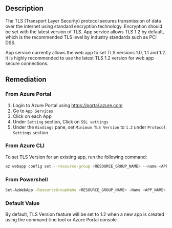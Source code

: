 ## Description

The TLS (Transport Layer Security) protocol secures transmission of data over the internet using standard encryption technology. Encryption should be set with the latest version of TLS. App service allows TLS 1.2 by default, which is the recommended TLS level by industry standards such as PCI DSS.

App service currently allows the web app to set TLS versions 1.0, 1.1 and 1.2. It is highly recommended to use the latest TLS 1.2 version for web app secure connections.

## Remediation

### From Azure Portal

1. Login to Azure Portal using https://portal.azure.com
2. Go to `App Services`
3. Click on each App
4. Under `Setting` section, Click on `SSL settings`
5. Under the `Bindings` pane, set `Minimum TLS Version` to `1.2` under `Protocol Settings` section

### From Azure CLI

To set TLS Version for an existing app, run the following command:

```bash
az webapp config set --resource-group <RESOURCE_GROUP_NAME> --name <APP_NAME> --min-tls-version 1.2
```

### From Powershell

```bash
Set-AzWebApp -ResourceGroupName <RESOURCE_GROUP_NAME> -Name <APP_NAME> - MinTlsVersion 1.2
```

### Default Value

By default, TLS Version feature will be set to 1.2 when a new app is created using the command-line tool or Azure Portal console.
